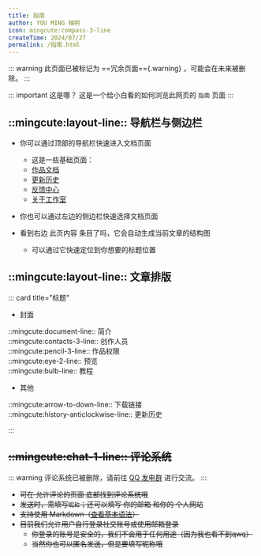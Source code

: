 ```yaml
---
title: 指南
author: YOU MING 柚明
icon: mingcute:compass-3-line
createTime: 2024/07/27
permalink: /指南.html
---
```


::: warning 此页面已被标记为 ==冗余页面=={.warning} ，可能会在未来被删除。
:::

::: important 这是哪？
这是一个给小白看的如何浏览此网页的 `指南` 页面
:::

## ::mingcute:layout-line:: 导航栏与侧边栏

- 你可以通过顶部的导航栏快速进入文档页面

  - 这是一些基础页面：
  - [作品文档](/notes/)
  - [更新历史](/notes/更新历史/MC-鼠标指针.html)
  - [反馈中心](/notes/反馈中心/)
  - [关于工作室](/notes/更多/工作室.html)

- 你也可以通过左边的侧边栏快速选择文档页面

- 看到右边 此页内容 条目了吗，它会自动生成当前文章的结构图

  - 可以通过它快速定位到你想要的标题位置

## ::mingcute:layout-line:: 文章排版

::: card title="标题"

- 封面

::mingcute:document-line:: 简介  
::mingcute:contacts-3-line:: 创作人员  
::mingcute:pencil-3-line:: 作品权限  
::mingcute:eye-2-line:: 预览  
::mingcute:bulb-line:: 教程  

- 其他

::mingcute:arrow-to-down-line:: 下载链接  
::mingcute:history-anticlockwise-line:: 更新历史  

:::

## ~~::mingcute:chat-1-line:: 评论系统~~

::: warning 评论系统已被删除，请前往 [QQ 发电群](/notes/更多/链接.html#qq-群) 进行交流。
:::

- ~~可在 允许评论的页面 底部找到评论系统哦~~
- ~~发送时，需填写`昵称`；还可以填写 你的邮箱 和你的 个人网站~~
- ~~支持使用 Markdown（[查看基本语法](https://markdown.com.cn/basic-syntax/)）~~
- ~~目前我们允许用户自行登录社交账号或使用邮箱登录~~
  - ~~你登录的账号是安全的，我们不会用于任何用途（因为我也看不到qwq）~~
  - ~~当然你也可以匿名发送，但是要填写昵称哦~~